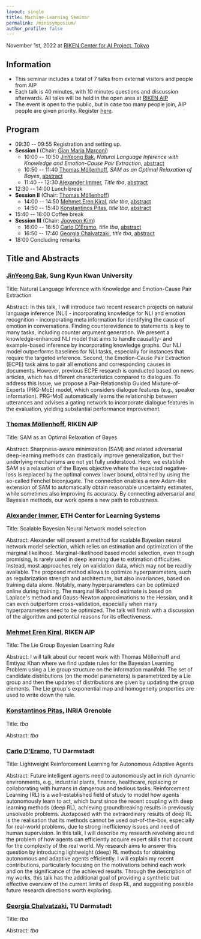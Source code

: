 ```yaml
---
layout: single
title: Machine-Learning Seminar
permalink: /minisymposium/
author_profile: false
---
```

November 1st, 2022 at [RIKEN Center for AI Project, Tokyo](https://aip.riken.jp)

## Information
- This seminar includes a total of 7 talks from external visitors and
people from AIP
- Each talk is 40 minutes, with 10 minutes questions and discussion
  afterwards. All talks will be held in the open area at
  [RIKEN AIP](https://aip.riken.jp/access/)
- The event is open to the public, but in case too many people join, AIP people are given priority. Register [here]().

## Program
- 09:30 -- 09:55 Registration and setting up.
- **Session I** (Chair: [Gian Maria Marconi](https://gmmarconi.github.io))
  - 10:00 -- 10:50 [JinYeong Bak](https://nosyu.kr),
    *Natural Language Inference with Knowledge and Emotion-Cause Pair Extraction*, [abstract](#1)
  - 10:50 -- 11:40 [Thomas Möllenhoff](https://thomasmoellenhoff.net),
    *SAM as an Optimal Relaxation of Bayes*, [abstract](#2)
  - 11:40 -- 12:30 [Alexander Immer](https://aleximmer.github.io),
  *Title tba*, [abstract](#3)
- 12:30 -- 14:00 Lunch break
- **Session II** (Chair: [Thomas Möllenhoff](https://thomasmoellenhoff.net))
  - 14:00 -- 14:50 [Mehmet Eren Kiral](https://ekiral.github.io),
    *title tba*, [abstract](#4)
  - 14:50 -- 15:40
    [Konstantinos Pitas](https://www.konstantinos-pitas.com), *title tba*, [abstract](#5)
- 15:40 -- 16:00 Coffee break
- **Session III** (Chair: [Jooyeon Kim](https://scholar.google.com/citations?user=ie5WNHcAAAAJ))
  - 16:00 -- 16:50
    [Carlo D'Eramo](https://www.ias.informatik.tu-darmstadt.de/Team/CarloDEramo),
    *title tba*, [abstract](#6)
  - 16:50 -- 17:40
    [Georgia Chalvatzaki](https://www.ias.informatik.tu-darmstadt.de/Team/GeorgiaChalvatzaki),
        *title tba*, [abstract](#7)
- 18:00 Concluding remarks

## Title and Abstracts
<a name="1"></a>
### [JinYeong Bak](https://nosyu.kr), Sung Kyun Kwan University
Title: Natural Language Inference with Knowledge and Emotion-Cause Pair Extraction

Abstract: In this talk, I will introduce two recent research projects on natural language inference (NLI) - incorporating knowledge for NLI and emotion recognition - incorporating meta information for identifying the cause of emotion in conversations. Finding counterevidence to statements is key to many tasks, including counter argument generation. We present a knowledge-enhanced NLI model that aims to handle causality- and example-based inference by incorporating knowledge graphs. Our NLI model outperforms baselines for NLI tasks, especially for instances that require the targeted inference. Second, the Emotion-Cause Pair Extraction (ECPE) task aims to pair all emotions and corresponding causes in documents. However, previous ECPE research is conducted based on news articles, which has different characteristics compared to dialogues. To address this issue, we propose a Pair-Relationship Guided Mixture-of-Experts (PRG-MoE) model, which considers dialogue features (e.g., speaker information). PRG-MoE automatically learns the relationship between utterances and advises a gating network to incorporate dialogue features in the evaluation, yielding substantial performance improvement.

<a name="2"></a>
### [Thomas Möllenhoff](https://thomasmoellenhoff.net), RIKEN AIP
Title: SAM as an Optimal Relaxation of Bayes

Abstract: Sharpness-aware minimization (SAM) and related adversarial deep-learning methods can drastically improve generalization, but their underlying mechanisms are not yet fully understood. Here, we establish SAM as a relaxation of the Bayes objective where the expected negative-loss is replaced by the optimal convex lower bound, obtained by using the so-called Fenchel biconjugate. The connection enables a new Adam-like extension of SAM to automatically obtain reasonable uncertainty estimates, while sometimes also improving its accuracy. By connecting adversarial and Bayesian methods, our work opens a new path to robustness.

<a name="3"></a>
###  [Alexander Immer](https://aleximmer.github.io), ETH Center for Learning Systems
Title: Scalable Bayesian Neural Network model selection

Abstract: Alexander will present a method for scalable Bayesian neural network model selection, which relies on estimation and optimization of the marginal likelihood. Marginal-likelihood based model selection, even though promising, is rarely used in deep learning due to estimation difficulties. Instead, most approaches rely on validation data, which may not be readily available. The proposed method allows to optimize hyperparameters, such as regularization strength and architecture, but also invariances, based on training data alone. Notably, many hyperparameters can be optimized online during training. The marginal likelihood estimate is based on Laplace's method and Gauss-Newton approximations to the Hessian, and it can even outperform cross-validation, especially when many hyperparameters need to be optimized. The talk will finish with a discussion of the algorithm and potential reasons for its effectiveness.

<a name="4"></a>
### [Mehmet Eren Kiral](https://ekiral.github.io), RIKEN AIP
Title:  The Lie Group Bayesian Learning Rule

Abstract: I will talk about our recent work with Thomas Möllenhoff and Emtiyaz Khan where we find update rules for the Bayesian Learning Problem using a Lie group structure on the information manifold. The set of candidate distributions (on the model parameters) is parametrized by a Lie group and then the updates of distributions are given by updating the group elements. The Lie group's exponential map and homogeneity properties are used to write down the rule.


<a name="5"></a>
###  [Konstantinos Pitas](https://www.konstantinos-pitas.com), INRIA Grenoble
Title: *tba*

Abstract: *tba*


<a name="6"></a>
### [Carlo D'Eramo](https://www.ias.informatik.tu-darmstadt.de/Team/CarloDEramo), TU Darmstadt
Title: Lightweight Reinforcement Learning for Autonomous Adaptive Agents

Abstract: Future intelligent agents need to autonomously act in rich dynamic environments, e.g., industrial plants, finance, healthcare, replacing or collaborating with humans in dangerous and tedious tasks. Reinforcement Learning (RL) is a well-established field of study to model how agents autonomously learn to act, which burst since the recent coupling with deep learning methods (deep RL), achieving groundbreaking results in previously unsolvable problems. Juxtaposed with the extraordinary results of deep RL is the realisation that its methods cannot be used out-of-the-box, especially for real-world problems, due to strong inefficiency issues and need of human supervision.
In this talk, I will describe my research revolving around the problem of how agents can efficiently acquire expert skills that account for the complexity of the real world. My research aims to answer this question by introducing lightweight (deep) RL methods for obtaining autonomous and adaptive agents efficiently. I will explain my recent contributions, particularly focusing on the motivations behind each work and on the significance of the achieved results. Through the description of my works, this talk has the additional goal of providing a synthetic but effective overview of the current limits of deep RL, and suggesting possible future research directions worth exploring.


<a name="7"></a>
### [Georgia Chalvatzaki](https://www.ias.informatik.tu-darmstadt.de/Team/GeorgiaChalvatzaki), TU Darmstadt
Title: *tba*

Abstract: *tba*
